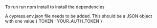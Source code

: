 To run run npm install  to install the dependencies

A cypress.env.json file needs to be added.
This should be a JSON object with one value
{
    TOKEN : YOUR_AUTH_TOKEN
}
